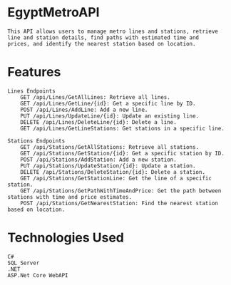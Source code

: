 # EgyptMetroAPI

    This API allows users to manage metro lines and stations, retrieve line and station details, find paths with estimated time and
    prices, and identify the nearest station based on location.

# Features

    Lines Endpoints
        GET /api/Lines/GetAllLines: Retrieve all lines.
        GET /api/Lines/GetLine/{id}: Get a specific line by ID.
        POST /api/Lines/AddLine: Add a new line.
        PUT /api/Lines/UpdateLine/{id}: Update an existing line.
        DELETE /api/Lines/DeleteLine/{id}: Delete a line.
        GET /api/Lines/GetLineStations: Get stations in a specific line.

    Stations Endpoints
        GET /api/Stations/GetAllStations: Retrieve all stations.
        GET /api/Stations/GetStation/{id}: Get a specific station by ID.
        POST /api/Stations/AddStation: Add a new station.
        PUT /api/Stations/UpdateStation/{id}: Update a station.
        DELETE /api/Stations/DeleteStation/{id}: Delete a station.
        GET /api/Stations/GetStationLine: Get the line of a specific station.
        GET /api/Stations/GetPathWithTimeAndPrice: Get the path between stations with time and price estimates.
        POST /api/Stations/GetNearestStation: Find the nearest station based on location.

# Technologies Used
    C#
    SQL Server
    .NET
    ASP.Net Core WebAPI
